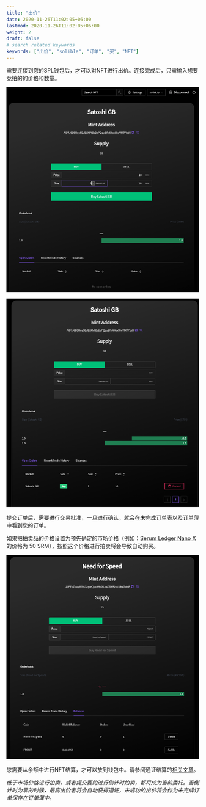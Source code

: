 ```yaml
---
title: "出价"
date: 2020-11-26T11:02:05+06:00
lastmod: 2020-11-26T11:02:05+06:00
weight: 2
draft: false
# search related keywords
keywords: ["出价", "solible", "订单", "买", "NFT"]
---
```


需要连接到您的SPL钱包后，才可以对NFT进行出价。连接完成后，只需输入想要竞拍的的价格和数量。

![bid-1](bid-1.png)

![bid-2](bid-2.png)

提交订单后，需要进行交易批准，一旦进行确认，就会在未完成订单表以及订单薄中看到您的订单。

如果把拍卖品的价格设置为预先确定的市场价格（例如：[Serum Ledger Nano X](https://solible.com/#/trade/327ubUZkUUAEdeWvyQYh1Ycs9mt6yDnt7jDAW47U3krw)的价格为 50 SRM），按照这个价格进行拍卖将会导致自动购买。

![bid-3](bid-3.png)

您需要从余额中进行NFT结算，才可以放到钱包中。请参阅通证结算的[相关文章](/orders/settle)。

_低于市场价格进行拍卖，或者提交要约进行倒计时拍卖，都将成为当前委托。当倒计时为零的时候，最高出价者将会自动获得通证，未成功的出价将会作为未完成订单保存在订单薄中。_

